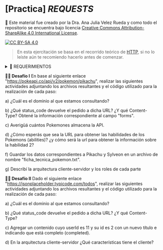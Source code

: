 # [Practica] *REQUESTS*

🚨 Este material fue creado por la Dra. Ana Julia Velez Rueda y como todo el repositorio se encuentra bajo licencia 
[Creative Commons Attribution-ShareAlike 4.0 International License][cc-by-sa].

[![CC BY-SA 4.0][cc-by-sa-image]][cc-by-sa]

[cc-by-sa]: http://creativecommons.org/licenses/by-sa/4.0/
[cc-by-sa-image]: https://licensebuttons.net/l/by-sa/4.0/88x31.png
[cc-by-sa-shield]: https://img.shields.io/badge/License-CC%20BY--SA%204.0-lightgrey.svg


> En esta ejercitación se basa en el recorrido teórico de [HTTP](https://github.com/AJVelezRueda/Fundamentos_de_informatica/blob/master/WEB_%26_HTTP/HTTP_%26_REST.md), si no lo leíste aún te recomiendo hacerlo antes de comenzar.

<details>
  <summary>🚨 REQUERIMIENTOS</summary>

En este abordaremos los contenidos relativos a HTTP y REST. Para ello vas a necesitar instalarte [requests] (https://pypi.org/project/requests/):

```bash
pip install requests
```


Primero puedes verificar si está o no instalado escribiendo en la consola de Python:
```python
import requests
```

 Una vez que hayas completado el recorrido de HTTP podés continuar con este recorrido 👇
</details>


**🧗‍♀️ Desafío I** En base al siguiente enlace "https://pokeapi.co/api/v2/pokemon/pikachu", realizar las siguientes actividades adjuntando los archivos resultantes y el código utilizado para la realización de cada paso:

a) ¿Cuál es el dominio al que estamos consultando?

b) ¿Qué status_code devuelve el pedido a dicha URL? ¿Y qué Content-Type? Obtené la información correspondiente al campo "forms".

c) Averigüá cuántos Pokemones almacena la API.

d) ¿Cómo esperás que sea la URL para obtener las habilidades de los Pokemons (abilities)? ¿y cómo será la url para obtener la información sobre la habilidad 2?

f) Guardar los datos correspondientes a Pikachu y Sylveon en un archivo de nombre "ficha_tecnica_pokemon.txt".

g) Describí la arquitectura cliente-servidor y los roles de cada parte


**🧗‍♀️ Desafío II** Dado el siguiente enlace "https://jsonplaceholder.typicode.com/todos", realizar las siguientes actividades adjuntando los archivos resultantes y el código utilizado para la realización de cada paso:

a) ¿Cuál es el dominio al que estamos consultando?

b) ¿Qué status_code devuelve el pedido a dicha URL? ¿Y qué Content-Type?

c) Agregar un contenido cuyo userId es 11 y su id es 2 con un nuevo título e indicando que está completo (completed).

d) En la arquitectura cliente-servidor ¿Qué características tiene el cliente?
